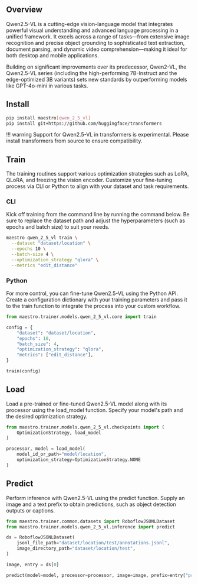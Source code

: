 ## Overview

Qwen2.5-VL is a cutting-edge vision-language model that integrates powerful visual understanding and advanced language processing in a unified framework. It excels across a range of tasks—from extensive image recognition and precise object grounding to sophisticated text extraction, document parsing, and dynamic video comprehension—making it ideal for both desktop and mobile applications.

Building on significant improvements over its predecessor, Qwen2-VL, the Qwen2.5-VL series (including the high-performing 7B-Instruct and the edge-optimized 3B variants) sets new standards by outperforming models like GPT-4o-mini in various tasks.

## Install

```bash
pip install maestro[qwen_2_5_vl]
pip install git+https://github.com/huggingface/transformers
```

!!! warning
    Support for Qwen2.5-VL in transformers is experimental.
    Please install transformers from source to ensure compatibility.

## Train

The training routines support various optimization strategies such as LoRA, QLoRA, and freezing the vision encoder. Customize your fine-tuning process via CLI or Python to align with your dataset and task requirements.

### CLI

Kick off training from the command line by running the command below. Be sure to replace the dataset path and adjust the hyperparameters (such as epochs and batch size) to suit your needs.

```bash
maestro qwen_2_5_vl train \
  --dataset "dataset/location" \
  --epochs 10 \
  --batch-size 4 \
  --optimization_strategy "qlora" \
  --metrics "edit_distance"
```

### Python

For more control, you can fine-tune Qwen2.5-VL using the Python API. Create a configuration dictionary with your training parameters and pass it to the train function to integrate the process into your custom workflow.

```python
from maestro.trainer.models.qwen_2_5_vl.core import train

config = {
    "dataset": "dataset/location",
    "epochs": 10,
    "batch_size": 4,
    "optimization_strategy": "qlora",
    "metrics": ["edit_distance"],
}

train(config)
```

## Load

Load a pre-trained or fine-tuned Qwen2.5-VL model along with its processor using the load_model function. Specify your model's path and the desired optimization strategy.

```python
from maestro.trainer.models.qwen_2_5_vl.checkpoints import (
    OptimizationStrategy, load_model
)

processor, model = load_model(
    model_id_or_path="model/location",
    optimization_strategy=OptimizationStrategy.NONE
)
```

## Predict

Perform inference with Qwen2.5-VL using the predict function. Supply an image and a text prefix to obtain predictions, such as object detection outputs or captions.

```python
from maestro.trainer.common.datasets import RoboflowJSONLDataset
from maestro.trainer.models.qwen_2_5_vl.inference import predict

ds = RoboflowJSONLDataset(
    jsonl_file_path="dataset/location/test/annotations.jsonl",
    image_directory_path="dataset/location/test",
)

image, entry = ds[0]

predict(model=model, processor=processor, image=image, prefix=entry["prefix"])
```
